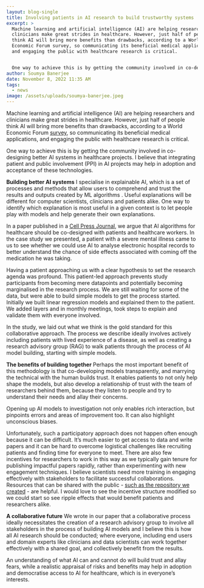 ```yaml
---
layout: blog-single
title: Involving patients in AI research to build trustworthy systems
excerpt: >
  Machine learning and artificial intelligence (AI) are helping researchers and
  clinicians make great strides in healthcare. However, just half of people
  think AI will bring more benefits than drawbacks, according to a World
  Economic Forum survey, so communicating its beneficial medical applications,
  and engaging the public with healthcare research is critical.


  One way to achieve this is by getting the community involved in co-designing better AI systems in healthcare projects. I believe that integrating patient and public involvement (PPI) in AI projects may help in adoption and acceptance of these technologies.
author: Soumya Banerjee
date: November 8, 2022 11:35 AM
tags:
  - news
image: /assets/uploads/soumya-banerjee.jpeg
---
```

Machine learning and artificial intelligence (AI) are helping researchers and clinicians make great strides in healthcare. However, just half of people think AI will bring more benefits than drawbacks, according to a World Economic Forum [survey](https://www.weforum.org/agenda/2022/01/artificial-intelligence-ai-technology-trust-survey/), so communicating its beneficial medical applications, and engaging the public with healthcare research is critical.


One way to achieve this is by getting the community involved in co-designing better AI systems in healthcare projects. I believe that integrating patient and public involvement (PPI) in AI projects may help in adoption and acceptance of these technologies.


**Building better AI systems**
I specialise in explainable AI, which is a set of processes and methods that allow users to comprehend and trust the results and outputs created by ML algorithms . Useful explanations will be different for computer scientists, clinicians and patients alike.  One way to identify which explanation is most useful in a given context is to let people play with models and help generate their own explanations.


In a paper published in a [Cell Press Journal](https://doi.org/10.1016/j.patter.2022.100506), we argue that AI algorithms for healthcare should be co-designed with patients and healthcare workers. In the case study we presented, a patient with a severe mental illness came to us to see whether we could use AI to analyse electronic hospital records to better understand the chance of side effects associated with coming off the medication he was taking. 


Having a patient approaching us with a clear hypothesis to set the research agenda was profound. This patient-led approach prevents study participants from becoming mere datapoints and potentially becoming marginalised in the research process. We are still waiting for some of the data, but were able to build simple models to get the process started. Initially we built linear regression models and explained them to the patient. We added layers and in monthly meetings, took steps to explain and validate them with everyone involved.


In the study, we laid out what we think is the gold standard for this collaborative approach. The process we describe ideally involves actively including patients with lived experience of a disease, as well as creating a research advisory group (RAG) to walk patients through the process of AI model building, starting with simple models.


**The benefits of building together**
Perhaps the most important benefit of this methodology is that co-developing models transparently, and marrying the technical with the human builds trust. It enables patients to not only help shape the models, but also develop a relationship of trust with the team of researchers behind them, because they listen to people and try to understand their needs and allay their concerns. 


Opening up AI models to investigation not only enables rich interaction, but pinpoints errors and areas of improvement too. It can also highlight unconscious biases. 

Unfortunately, such a participatory approach does not happen often enough because it can be difficult. It’s much easier to get access to data and write papers and it can be hard to overcome logistical challenges like recruiting patients and finding time for everyone to meet. There are also few incentives for researchers to work in this way as we typically gain tenure for publishing impactful papers rapidly, rather than experimenting with new engagement techniques. I believe scientists need more training in engaging effectively with stakeholders to facilitate successful collaborations. Resources that can be shared with the public - [such as the repository we created](https://github.com/neelsoumya/outreach_ppi) - are helpful. I would love to see the incentive structure modified so we could start so see ripple effects that would benefit patients and researchers alike.


**A collaborative future**
We wrote in our paper that a collaborative process ideally necessitates the creation of a research advisory group to involve all stakeholders in the process of building AI models and I believe this is how all AI research should be conducted; where everyone, including end users and domain experts like clinicians and data scientists can work together effectively with a shared goal, and collectively benefit from the results. 


An understanding of what AI can and cannot do will build trust and allay fears, while a realistic appraisal of risks and benefits may help in adoption and democratise access to AI for healthcare, which is in everyone’s interests.